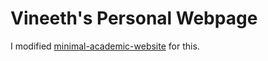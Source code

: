 # Vineeth's Personal Webpage

I modified [minimal-academic-website](https://github.com/timothygebhard/minimal-academic-website) for this.
